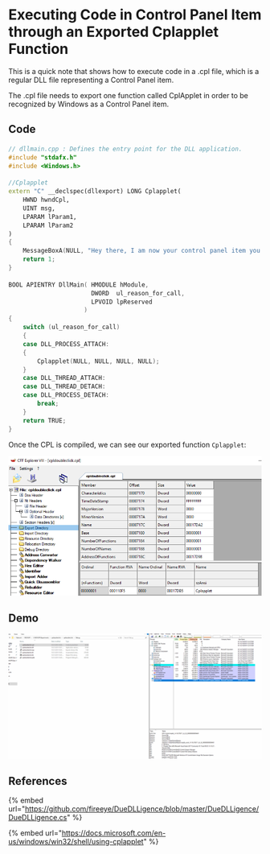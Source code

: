# Executing Code in Control Panel Item through an Exported Cplapplet Function

This is a quick note that shows how to execute code in a .cpl file, which is a regular DLL file representing a Control Panel item.

The .cpl file needs to export one function called CplApplet in order to be recognized by Windows as a Control Panel item.

## Code

```cpp
// dllmain.cpp : Defines the entry point for the DLL application.
#include "stdafx.h"
#include <Windows.h>

//Cplapplet
extern "C" __declspec(dllexport) LONG Cplapplet(
	HWND hwndCpl,
	UINT msg,
	LPARAM lParam1,
	LPARAM lParam2
)
{
	MessageBoxA(NULL, "Hey there, I am now your control panel item you know.", "Control Panel", 0);
	return 1;
}

BOOL APIENTRY DllMain( HMODULE hModule,
                       DWORD  ul_reason_for_call,
                       LPVOID lpReserved
                     )
{
    switch (ul_reason_for_call)
    {
    case DLL_PROCESS_ATTACH:
	{
		Cplapplet(NULL, NULL, NULL, NULL);
	}
    case DLL_THREAD_ATTACH:
    case DLL_THREAD_DETACH:
    case DLL_PROCESS_DETACH:
        break;
    }
    return TRUE;
}
```

Once the CPL is compiled, we can see our exported function `Cplapplet`:

![](../../.gitbook/assets/image%20%2844%29.png)

## Demo

![](../../.gitbook/assets/cplexecution.gif)

## References

{% embed url="https://github.com/fireeye/DueDLLigence/blob/master/DueDLLigence/DueDLLigence.cs" %}

{% embed url="https://docs.microsoft.com/en-us/windows/win32/shell/using-cplapplet" %}

